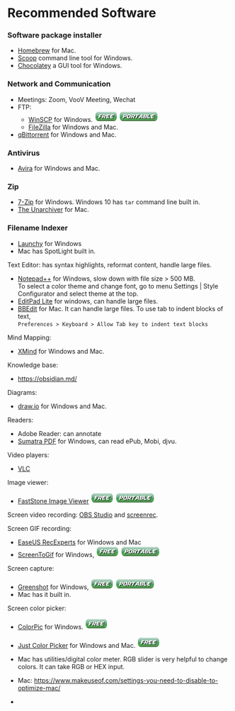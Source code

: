 # Recommended Software

### Software package installer
- [Homebrew](https://brew.sh/) for Mac.
- [Scoop](https://scoop.sh/) command line tool for Windows.
- [Chocolatey](https://chocolatey.org/) a GUI tool for Windows.

### Network and Communication
- Meetings: Zoom, VooV Meeting, Wechat
- FTP: 
  - [WinSCP](https://winscp.net/eng/index.php) for Windows. ![free](free.png) ![portable](portable.png)
  - [FileZilla](https://filezilla-project.org/) for Windows and Mac.
- [qBittorrent](https://www.qbittorrent.org/) for Windows and Mac.

### Antivirus
- [Avira](https://www.avira.com) for Windows and Mac.

### Zip
- [7-Zip](https://www.7-zip.org/) for Windows. Windows 10 has ```tar``` command line built in.
- [The Unarchiver](https://theunarchiver.com/) for Mac.

### Filename Indexer 
- [Launchy](https://www.launchy.net/) for Windows
- Mac has SpotLight built in.

Text Editor: has syntax highlights, reformat content, handle large files.
- [Notepad++](https://notepad-plus-plus.org/) for Windows, slow down with file size > 500 MB.  
  To select a color theme and change font, go to menu Settings | Style Configurator and select theme
  at the top.
- [EditPad Lite](https://www.editpadlite.com/) for windows, can handle large files.
- [BBEdit](https://www.barebones.com/products/bbedit/) for Mac. It can handle large files. 
  To use tab to indent blocks of text,   
    ```Preferences > Keyboard > Allow Tab key to indent text blocks```

Mind Mapping: 
- [XMind](https://www.xmind.net/) for Windows and Mac.

Knowledge base:
- https://obsidian.md/

Diagrams: 
- [draw.io](https://www.draw.io) for Windows and Mac.

Readers:
- Adobe Reader: can annotate
- [Sumatra PDF](https://www.sumatrapdfreader.org/free-pdf-reader.html) for Windows, 
  can read ePub, Mobi, djvu.

Video players: 
- [VLC](https://www.videolan.org/)

Image viewer: 
- [FastStone Image Viewer](https://www.faststone.org/download.htm)
  ![free](free.png) ![portable](portable.png)

Screen video recording: [OBS Studio](https://obsproject.com/) and 
  [screenrec](https://screenrec.com/screen-recorder/). 

Screen GIF recording:
- [EaseUS RecExperts](https://www.easeus.com/screen-recording-tips/gif-recorders.html)
  for Windows and Mac
- [ScreenToGif](https://www.screentogif.com/) for Windows, ![free](free.png) ![portable](portable.png)

Screen capture: 
- [Greenshot](https://getgreenshot.org/) for Windows, 
  ![free](free.png) ![portable](portable.png)
- Mac has it built in.

Screen color picker: 
- [ColorPic](http://www.iconico.com/colorpic/) for Windows. ![free](free.png)
- [Just Color Picker](https://annystudio.com/software/colorpicker/) for Windows and Mac. ![free](free.png)
- Mac has utilities/digital color meter. RGB slider is very helpful to change colors. It can take RGB or HEX input.


- Mac: https://www.makeuseof.com/settings-you-need-to-disable-to-optimize-mac/
- 
